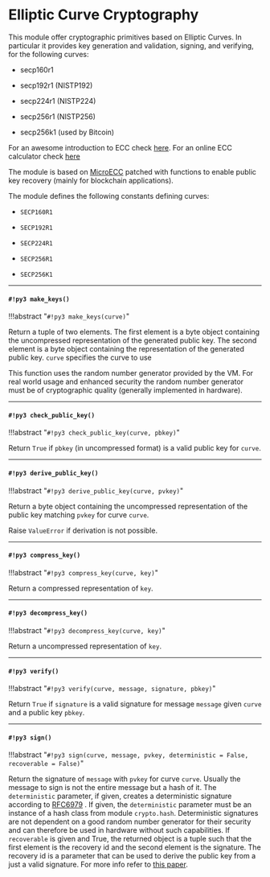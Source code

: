 # Elliptic Curve Cryptography

This module offer cryptographic primitives based on Elliptic Curves. In particular it provides key generation and validation, signing, and verifying, for the following curves:


* secp160r1


* secp192r1 (NISTP192)


* secp224r1 (NISTP224)


* secp256r1 (NISTP256)


* secp256k1 (used by Bitcoin)

For an awesome introduction to ECC check [here](https://www.johannes-bauer.com/compsci/ecc/).
For an online ECC calculator check [here](http://extranet.cryptomathic.com/ecc/index)

The module is based on [MicroECC](https://github.com/kmackay/micro-ecc) patched with functions to enable public key recovery (mainly for blockchain applications).

The module defines the following constants defining curves:


* `SECP160R1`


* `SECP192R1`


* `SECP224R1`


* `SECP256R1`


* `SECP256K1`


---
#### `#!py3 make_keys()`

!!!abstract "`#!py3 make_keys(curve)`"

Return a tuple of two elements. The first element is a byte object
containing the uncompressed representation of the generated public key. The
second element is a byte object containing the representation of the
generated public key. ```curve``` specifies the curve to use

This function uses the random number generator provided by the
VM. For real world usage and enhanced security the random number generator
must be of cryptographic quality (generally implemented in hardware).


---
#### `#!py3 check_public_key()`

!!!abstract "`#!py3 check_public_key(curve, pbkey)`"

Return `True` if ```pbkey``` (in uncompressed format) is a valid public
key for ```curve```.


---
#### `#!py3 derive_public_key()`

!!!abstract "`#!py3 derive_public_key(curve, pvkey)`"

Return a byte object containing the uncompressed representation of the
public key matching ```pvkey``` for curve ```curve```.

Raise `ValueError` if derivation is not possible.


---
#### `#!py3 compress_key()`

!!!abstract "`#!py3 compress_key(curve, key)`"

Return a compressed representation of ```key```.


---
#### `#!py3 decompress_key()`

!!!abstract "`#!py3 decompress_key(curve, key)`"

Return a uncompressed representation of ```key```.


---
#### `#!py3 verify()`

!!!abstract "`#!py3 verify(curve, message, signature, pbkey)`"

Return `True` if ```signature``` is a valid signature for message
```message``` given ```curve``` and a public key ```pbkey```.


---
#### `#!py3 sign()`

!!!abstract "`#!py3 sign(curve, message, pvkey, deterministic = False, recoverable = False)`"

Return the signature of ```message``` with ```pvkey``` for curve ```curve```. Usually
the message to sign is not the entire message but a hash of it. The
```deterministic``` parameter, if given, creates a deterministic signature
according to [RFC6979](https://tools.ietf.org/html/rfc6979) . If given, the ```deterministic``` parameter must be an
instance of a hash class from module `crypto.hash`. Deterministic signatures are not dependent on a good
random number generator for their security and can therefore be used in hardware without such capabilities. If ```recoverable``` is given and True, the returned object is a tuple such that the first element is the recovery id and the second element is the signature. The recovery id is a parameter that can be used to derive the public key from a just a valid signature. For more info refer to [this paper](https://www.secg.org/sec1-v2.pdf).
